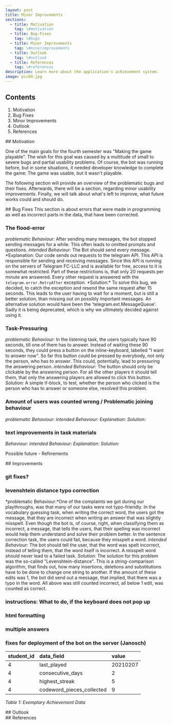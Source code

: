 ```yaml
---
layout: post
title: Minor Improvements
sections:
  - title: Motivation
    tag: \#motivation
  - title: Bug-Fixes
    tag: \#bugs
  - title: Minor Improvements
    tag: \#minorimprovements
  - title: Outlook
    tag: \#outlook
  - title: References
    tag: \#references
description: Learn more about the application's achievement system.
image: pic04.jpg
---
```


## Contents

1. Motivation
1. Bug Fixes
1. Minor Improvements
1. Outlook
1. References

<div id="motivation"></div>
## Motivation

One of the main goals for the fourth semester was "Making the game playable". The wish for this goal was caused by a multitude of small to severe bugs and partial usability problems.
Of course, the bot was running before, but in some situations, it needed developer knowledge to complete the game: The game was usable, but it wasn't playable.

The following section will provide an overview of the problematic bugs and their fixes. Afterwards, there will be a section, regarding minor usability improvements.
Finally, we will talk about what's left to improve, what future works could and should do.

<div id="bugs"></div>
## Bug Fixes
This section is about errors that were made in programming as well as incorrect parts in the data, that have been corrected.

### The flood-error

_problematic Behaviour:_ After sending many messages, the bot stopped sending messages for a while. This often leads to omitted prompts and questions.
_intended Behaviour:_ The Bot should send every message.
*Explanation: Our code sends out requests to the telegram API. This API is responsible for sending and receiving messages. Since this API is running on the servers of Telegram FC-LLC and is available for free, access to it is somewhat restricted. Part of these restrictions is, that only 20 requests per minute are answered. Every other request is answered with the `telegram.error.RetryAfter` exception.
*Solution:\* To solve this bug, we decided, to catch the exception and resend the same request after 15 seconds. This leads to the user having to wait for a moment, but is still a better solution, than missing out on possibly important messages.
An alternative solution would have been the 'telegram.ext.MessageQueue'. Sadly it is being deprecated, which is why we ultimately decided against using it.

### Task-Pressuring

_problematic Behaviour:_ In the listening task, the users typically have 90 seconds, till one of them has to answer. Instead of waiting these 90 seconds, they could press a button on the inline-keyboard, labelled "I want to answer now". So far this button could be pressed by everybody, not only the person, who has to answer. This could, potentially, lead to pressuring the answering person.
_intended Behaviour:_ The button should only be clickable by the answering person. For all the other players it should tell them, that only the answering players are allowed to click this button.
_Solution:_ A simple if-block, to test, whether the person who clicked is the person who has to answer or someone else, resolved this problem.

### Amount of users was counted wrong / Problematic joining behaviour

_problematic Behaviour:_
_intended Behaviour:_
_Explanation:_
_Solution:_

### text improvements in task materials

_Behaviour:_
_intended Behaviour:_
_Explanation:_
_Solution:_

Possible future - Refinements

<div id="minorimprovements"></div>
## Improvements

### git fixes?

### levenshtein distance typo correction

*problematic Behaviour:*One of the complaints we got during our playthroughs, was that many of our tasks were not typo-friendly. In the vocabulary guessing task, when writing the correct word, the users got the message, that they are incorrect when writing an answer that was slightly misspelt. Even though the bot is, of course, right, when classifying them as incorrect, a message, that tells the users, that their spelling was incorrect would help them understand and solve their problem better. In the sentence correction task, the users could fail, because they misspelt a word.
_intended Behaviour:_ The bot should tell the user, that the word was spelt incorrect, instead of telling them, that the word itself is incorrect. A misspelt word should never lead to a failed task.
_Solution:_ The solution for this problem was the so-called "Levenshtein-distance". This is a string-comparison algorithm, that finds out, how many insertions, deletions and substitutions have to be done to change one string to another. If the amount of these edits was 1, the bot did send out a message, that implied, that there was a typo in the word. All above was still counted incorrect, all below 1 edit, was counted as correct.

### instructions: What to do, if the keyboard does not pop up

### html formatting

### multiple answers

### fixes for deployment of the bot on the server (Janosch)

| student_id | data_field                | value    |
| :--------- | :------------------------ | :------- |
| 4          | last_played               | 20210207 |
| 4          | consecutive_days          | 2        |
| 4          | highest_streak            | 5        |
| 4          | codeword_pieces_collected | 9        |

_Table 1: Exemplary Achievement Data_

<div id="outlook"></div>
## Outlook

<div id="references"></div>
## References
